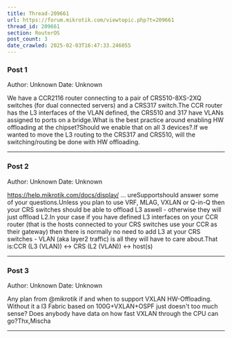```yaml
---
title: Thread-209661
url: https://forum.mikrotik.com/viewtopic.php?t=209661
thread_id: 209661
section: RouterOS
post_count: 3
date_crawled: 2025-02-03T16:47:33.246055
---
```


### Post 1
Author: Unknown
Date: Unknown

We have a CCR2116 router connecting to a pair of CRS510-8XS-2XQ switches (for dual connected servers) and a CRS317 switch.The CCR router has the L3 interfaces of the VLAN defined, the CRS510 and 317 have VLANs assigned to ports on a bridge.What is the best practice around enabling HW offloading at the chipset?Should we enable that on all 3 devices?.If we wanted to move the L3 routing to the CRS317 and CRS510, will the switching/routing be done with HW offloading.

---
### Post 2
Author: Unknown
Date: Unknown

https://help.mikrotik.com/docs/display/ ... ureSupportshould answer some of your questions.Unless you plan to use VRF, MLAG, VXLAN or Q-in-Q then your CRS switches should be able to offload L3 aswell - otherwise they will just offload L2.In your case if you have defined L3 interfaces on your CCR router (that is the hosts connected to your CRS switches use your CCR as their gateway) then there is normally no need to add L3 at your CRS switches - VLAN (aka layer2 traffic) is all they will have to care about.That is:CCR (L3 (VLAN)) <-> CRS (L2 (VLAN)) <-> host(s)

---
### Post 3
Author: Unknown
Date: Unknown

Any plan from @mikrotik if and when to support VXLAN HW-Offloading. Without it a l3 Fabric based on 100G+VXLAN+OSPF just doesn't too much sense? Does anybody have data on how fast VXLAN through the CPU can go?Thx,Mischa

---
